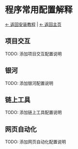 # 程序常用配置解释

[← 返回安装教程](README.md) | [← 返回主页](../README.md)

## 项目交互

TODO: 添加项目交互配置说明

## 银河

TODO: 添加银河配置说明

## 链上工具

TODO: 添加链上工具配置说明

## 网页自动化

TODO: 添加网页自动化配置说明